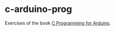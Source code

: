 c-arduino-prog
==============

Exercises of the book [C Programming for Arduino](http://cprogrammingforarduino.com/).
